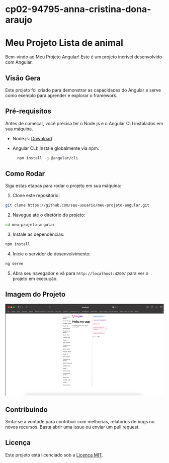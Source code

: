 # cp02-94795-anna-cristina-dona-araujo
# Meu Projeto Lista de animal 

Bem-vindo ao Meu Projeto Angular! Este é um projeto incrível desenvolvido com Angular.

## Visão Gera

Este projeto foi criado para demonstrar as capacidades do Angular e serve como exemplo para aprender e explorar o framework.

## Pré-requisitos

Antes de começar, você precisa ter o Node.js e o Angular CLI instalados em sua máquina.

- Node.js: [Download](https://nodejs.org/)
- Angular CLI: Instale globalmente via npm:
  
  ```bash
    npm install -g @angular/cli
  ```

## Como Rodar

Siga estas etapas para rodar o projeto em sua máquina:

1. Clone este repositório:
   
```bash
git clone https://github.com/seu-usuario/meu-projeto-angular.git
 ```

2. Navegue até o diretório do projeto:

```bash
cd meu-projeto-angular
 ```

3. Instale as dependências:
   
```bash
npm install
 ```

4. Inicie o servidor de desenvolvimento:

```bash
ng serve
 ```

5. Abra seu navegador e vá para `http://localhost:4200/` para ver o projeto em execução.

## Imagem do Projeto

![Meu Projeto Angular](https://github.com/FIAP-2024-3SIS/cp02-94795-anna-cristina-dona-araujo/blob/main/my-app/print%20-aplicacao-rodando.png?raw=true)

## Contribuindo

Sinta-se à vontade para contribuir com melhorias, relatórios de bugs ou novos recursos. Basta abrir uma issue ou enviar um pull request.

## Licença



Este projeto está licenciado sob a [Licença MIT](https://opensource.org/licenses/MIT).
   
